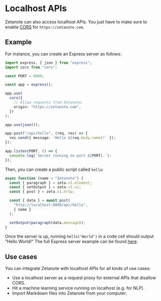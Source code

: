 # Localhost APIs

Zetanote can also access localhost APIs. You just have to make sure to enable [CORS](https://developer.mozilla.org/en-US/docs/Web/HTTP/CORS) for `https://zetanote.com`.

## Example

For instance, you can create an Express server as follows:

```TypeScript
import express, { json } from "express";
import cors from "cors";

const PORT = 8080;

const app = express();

app.use(
  cors({
    // Allow requests from Zetanote.
    origin: "https://zetanote.com",
  })
);

app.use(json());

app.post("/api/hello", (req, res) => {
  res.send({ message: `Hello ${req.body.name}!` });
});

app.listen(PORT, () => {
  console.log(`Server running on port ${PORT}.`);
});
```

Then, you can create a public script called `hello`:

```TypeScript
async function (name = "Zetanote") {
  const { paragraph } = zeta.v1.element;
  const { setOutput } = zeta.v1.ui;
  const { post } = zeta.v1.http;

  const { data } = await post(
    "http://localhost:8080/api/hello",
    { name }
  );

  setOutput(paragraph(data.message));
}
```

Once the server is up, running `hello("World")` in a code cell should output "Hello World!" The full Express server example can be found [here](https://github.com/zetanote/zetanote-localhost).

## Use cases

You can integrate Zetanote with localhost APIs for all kinds of use cases:

- Use a localhost server as a request proxy for external APIs that disallow CORS.
- Hit a machine learning service running on localhost (e.g. for NLP).
- Import Markdown files into Zetanote from your computer.
